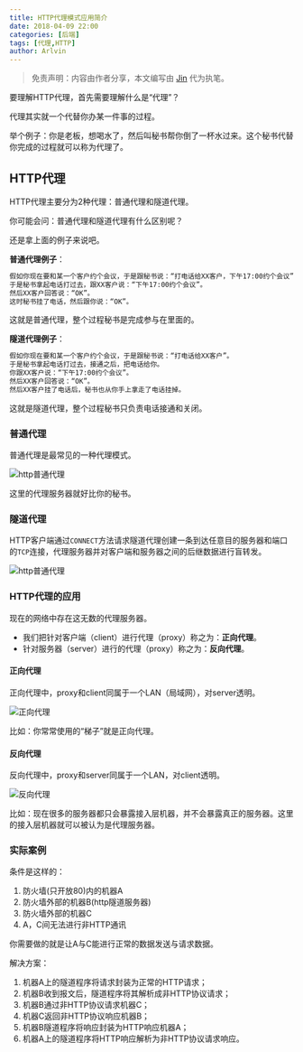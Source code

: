 ```yaml
---
title: HTTP代理模式应用简介
date: 2018-04-09 22:00
categories: [后端]
tags: [代理,HTTP]
author: Arlvin
---
```


> 免责声明：内容由作者分享，本文编写由 [Jin](/author/Jin) 代为执笔。

要理解HTTP代理，首先需要理解什么是“代理”？

代理其实就一个代替你办某一件事的过程。

举个例子：你是老板，想喝水了，然后叫秘书帮你倒了一杯水过来。这个秘书代替你完成的过程就可以称为代理了。

<!-- more -->

## HTTP代理
HTTP代理主要分为2种代理：普通代理和隧道代理。

你可能会问：普通代理和隧道代理有什么区别呢？

还是拿上面的例子来说吧。

**普通代理例子**：

```txt
假如你现在要和某一个客户约个会议，于是跟秘书说：“打电话给XX客户，下午17:00约个会议”。
于是秘书拿起电话打过去，跟XX客户说：“下午17:00约个会议”。
然后XX客户回答说：“OK”。
这时秘书挂了电话，然后跟你说：“OK”。
```

这就是普通代理，整个过程秘书是完成参与在里面的。

**隧道代理例子**：

```txt
假如你现在要和某一个客户约个会议，于是跟秘书说：“打电话给XX客户”。
于是秘书拿起电话打过去，接通之后，把电话给你。
你跟XX客户说：“下午17:00约个会议”。
然后XX客户回答说：“OK”。
然后XX客户挂了电话后，秘书也从你手上拿走了电话挂掉。
```

这就是隧道代理，整个过程秘书只负责电话接通和关闭。

### 普通代理
普通代理是最常见的一种代理模式。

![http普通代理](/images/2018-04-09-http-proxy/01.png)

这里的代理服务器就好比你的秘书。

### 隧道代理
HTTP客户端通过`CONNECT`方法请求隧道代理创建一条到达任意目的服务器和端口的`TCP`连接，代理服务器并对客户端和服务器之间的后继数据进行盲转发。

![http普通代理](/images/2018-04-09-http-proxy/03.png)

### HTTP代理的应用
现在的网络中存在这无数的代理服务器。

* 我们把针对客户端（client）进行代理（proxy）称之为：**正向代理**。
* 针对服务器（server）进行的代理（proxy）称之为：**反向代理**。

#### 正向代理
正向代理中，proxy和client同属于一个LAN（局域网），对server透明。

![正向代理](/images/2018-04-09-http-proxy/02.png)

比如：你常常使用的“梯子”就是正向代理。

#### 反向代理
反向代理中，proxy和server同属于一个LAN，对client透明。

![反向代理](/images/2018-04-09-http-proxy/04.png)

比如：现在很多的服务器都只会暴露接入层机器，并不会暴露真正的服务器。这里的接入层机器就可以被认为是代理服务器。


### 实际案例

条件是这样的：

1. 防火墙(只开放80)内的机器A
2. 防火墙外部的机器B(http隧道服务器)
3. 防火墙外部的机器C 
4. A，C间无法进行非HTTP通讯

你需要做的就是让A与C能进行正常的数据发送与请求数据。

解决方案：

1. 机器A上的隧道程序将请求封装为正常的HTTP请求；
2. 机器B收到报文后，隧道程序将其解析成非HTTP协议请求；
3. 机器B通过非HTTP协议请求机器C；
4. 机器C返回非HTTP协议响应机器B；
5. 机器B隧道程序将响应封装为HTTP响应机器A；
6. 机器A上的隧道程序将HTTP响应解析为非HTTP协议请求响应。
